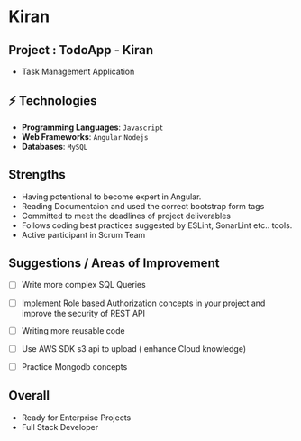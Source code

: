 # Kiran

## Project : TodoApp - Kiran
- Task Management Application 


## ⚡ Technologies

* **Programming Languages**: `Javascript` 
* **Web Frameworks**: `Angular` `Nodejs`
* **Databases**: `MySQL` 

## Strengths

* Having potentional to become expert in Angular. 
* Reading Documentaion and used the correct bootstrap form tags
* Committed to meet the deadlines of project deliverables
* Follows coding best practices suggested by ESLint, SonarLint etc.. tools.
* Active participant in Scrum Team

## Suggestions / Areas of Improvement

- [ ] Write more complex SQL Queries
- [ ] Implement Role based Authorization concepts in your project and improve the security of REST API
- [ ] Writing more reusable code 
- [ ] Use AWS SDK s3 api to upload ( enhance Cloud knowledge) 
- [ ] Practice Mongodb concepts 


## Overall 

- Ready for Enterprise Projects
- Full Stack Developer

